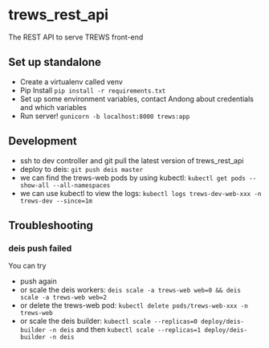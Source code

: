 # trews_rest_api
The REST API to serve TREWS front-end

## Set up standalone
- Create a virtualenv called venv
- Pip Install `pip install -r requirements.txt`
- Set up some environment variables, contact Andong about credentials and which variables
- Run server! `gunicorn -b localhost:8000 trews:app`

## Development
- ssh to dev controller and git pull the latest version of trews_rest_api
- deploy to deis: `git push deis master`
- we can find the trews-web pods by using kubectl: `kubectl get pods --show-all --all-namespaces`
- we can use kubectl to view the logs: `kubectl logs trews-dev-web-xxx -n trews-dev --since=1m`

## Troubleshooting
### deis push failed
You can try
- push again
- or scale the deis workers: `deis scale -a trews-web web=0 && deis scale -a trews-web web=2`
- or delete the trews-web pod: `kubectl delete pods/trews-web-xxx -n trews-web`
- or scale the deis builder: `kubectl scale --replicas=0 deploy/deis-builder -n deis` and then `kubectl scale --replicas=1 deploy/deis-builder -n deis`